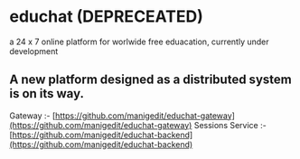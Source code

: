 # educhat (DEPRECEATED)
a 24 x 7 online platform for worlwide free eduacation, currently under development

## A new platform designed as a distributed system is on its way.

Gateway :-  [https://github.com/manigedit/educhat-gateway](https://github.com/manigedit/educhat-gateway)
Sessions Service :- [https://github.com/manigedit/educhat-backend](https://github.com/manigedit/educhat-backend)


